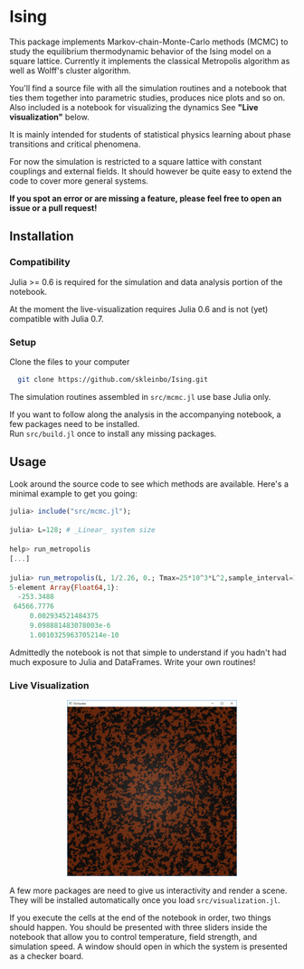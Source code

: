 # Ising

This package implements Markov-chain-Monte-Carlo methods (MCMC) to study the equilibrium thermodynamic behavior of the Ising model on a square lattice. Currently it implements the classical Metropolis algorithm as well as Wolff's cluster algorithm.

You'll find a source file with all the simulation routines and a notebook that ties them together into parametric studies, produces nice plots and so on.  
Also included is a notebook for visualizing the dynamics See __"Live visualization"__ below.

It is mainly intended for students of statistical physics learning about phase transitions and critical phenomena.

For now the simulation is restricted to a square lattice with constant couplings and external fields. It should however be quite easy to extend the code to cover more general systems.

__If you spot an error or are missing a feature, please feel free to open an issue or a pull request!__

## Installation

### Compatibility
Julia >= 0.6 is required for the simulation and data analysis portion of the notebook.

At the moment the live-visualization requires Julia 0.6 and is not (yet) compatible with Julia 0.7.

### Setup

Clone the files to your computer
```bash
  git clone https://github.com/skleinbo/Ising.git
```

The simulation routines assembled in `src/mcmc.jl` use base Julia only.

If you want to follow along the analysis in the accompanying notebook, a few packages need to be installed.  
Run `src/build.jl` once to install any missing packages.

## Usage

Look around the source code to see which methods are available. Here's a minimal example to get you going:

```julia
julia> include("src/mcmc.jl");

julia> L=128; # _Linear_ system size

help> run_metropolis
[...]

julia> run_metropolis(L, 1/2.26, 0.; Tmax=25*10^3*L^2,sample_interval=10*L^2,sweep=10^3*L^2)
5-element Array{Float64,1}:
  -253.3488
 64566.7776
     0.002934521484375
     9.098881483078003e-6
     1.0010325963705214e-10
```

Admittedly the notebook is not that simple to understand if you hadn't had much exposure to Julia and DataFrames. Write your own routines!

### Live Visualization
<center><img src="img/window.png" width=300></img></center>

A few more packages are need to give us interactivity and render a scene. They will be installed automatically once you load `src/visualization.jl`.

If you execute the cells at the end of the notebook in order, two things should happen. You should be presented with three sliders inside the notebook that allow you to control temperature, field strength, and simulation speed. A window should open in which the system is presented as a checker board.
